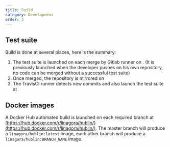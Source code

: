 ```yaml
---
title: Build
category: Development
order: 3
---
```


## Test suite

Build is done at several places, here is the summary:

1. The test suite is launched on each merge by Gitlab runner on [](). (It is previously launched when the developer pushes on his own repository, no code can be merged without a successful test suite)
2. Once merged, the repository is mirrored on []()
3. The TravisCI runner detects new commits and also launch the test suite at []()

## Docker images

A Docker Hub automated build is launched on each required branch at [https://hub.docker.com/r/linagora/hublin/](https://hub.docker.com/r/linagora/hublin/). The master branch will produce a `linagora/hublin:latest` image, each other branch will produce a `linagora/hublin:BRANCH_NAME` image.

